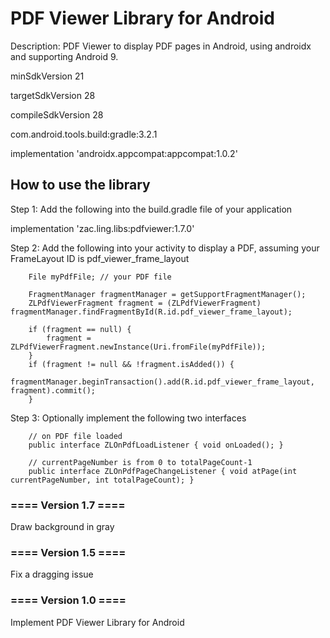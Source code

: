 # PDF Viewer Library for Android

Description: PDF Viewer to display PDF pages in Android, using androidx and supporting Android 9.

minSdkVersion 21

targetSdkVersion 28

compileSdkVersion 28 

com.android.tools.build:gradle:3.2.1

implementation 'androidx.appcompat:appcompat:1.0.2'


## How to use the library

Step 1:
Add the following into the build.gradle file of your application

implementation 'zac.ling.libs:pdfviewer:1.7.0'

Step 2:
Add the following into your activity to display a PDF, assuming your FrameLayout ID is pdf_viewer_frame_layout

        File myPdfFile; // your PDF file
        
        FragmentManager fragmentManager = getSupportFragmentManager();
        ZLPdfViewerFragment fragment = (ZLPdfViewerFragment) fragmentManager.findFragmentById(R.id.pdf_viewer_frame_layout);
        
        if (fragment == null) {
            fragment = ZLPdfViewerFragment.newInstance(Uri.fromFile(myPdfFile));
        }
        if (fragment != null && !fragment.isAdded()) {
            fragmentManager.beginTransaction().add(R.id.pdf_viewer_frame_layout, fragment).commit();
        }

Step 3:
Optionally implement the following two interfaces

        // on PDF file loaded
        public interface ZLOnPdfLoadListener { void onLoaded(); }
        
        // currentPageNumber is from 0 to totalPageCount-1
        public interface ZLOnPdfPageChangeListener { void atPage(int currentPageNumber, int totalPageCount); }
        

### ==== Version 1.7 ====

Draw background in gray


### ==== Version 1.5 ====

Fix a dragging issue


### ==== Version 1.0 ====

Implement PDF Viewer Library for Android
